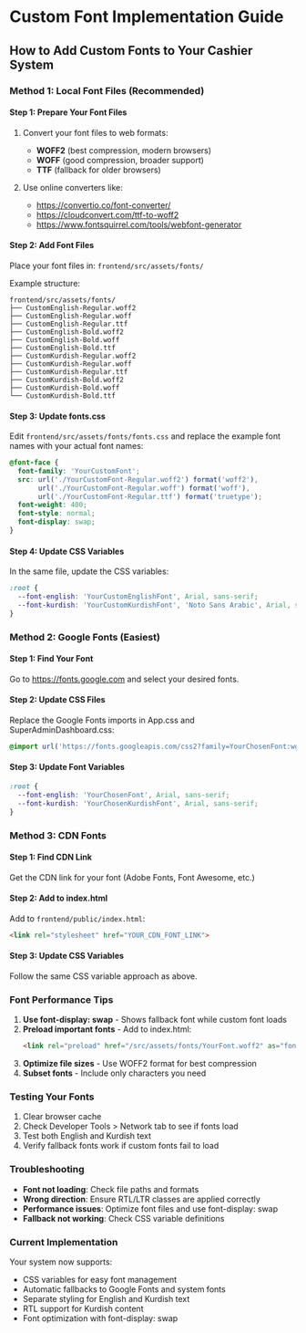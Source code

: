 # Custom Font Implementation Guide

## How to Add Custom Fonts to Your Cashier System

### Method 1: Local Font Files (Recommended)

#### Step 1: Prepare Your Font Files
1. Convert your font files to web formats:
   - **WOFF2** (best compression, modern browsers)
   - **WOFF** (good compression, broader support)
   - **TTF** (fallback for older browsers)

2. Use online converters like:
   - https://convertio.co/font-converter/
   - https://cloudconvert.com/ttf-to-woff2
   - https://www.fontsquirrel.com/tools/webfont-generator

#### Step 2: Add Font Files
Place your font files in: `frontend/src/assets/fonts/`

Example structure:
```
frontend/src/assets/fonts/
├── CustomEnglish-Regular.woff2
├── CustomEnglish-Regular.woff
├── CustomEnglish-Regular.ttf
├── CustomEnglish-Bold.woff2
├── CustomEnglish-Bold.woff
├── CustomEnglish-Bold.ttf
├── CustomKurdish-Regular.woff2
├── CustomKurdish-Regular.woff
├── CustomKurdish-Regular.ttf
├── CustomKurdish-Bold.woff2
├── CustomKurdish-Bold.woff
└── CustomKurdish-Bold.ttf
```

#### Step 3: Update fonts.css
Edit `frontend/src/assets/fonts/fonts.css` and replace the example font names with your actual font names:

```css
@font-face {
  font-family: 'YourCustomFont';
  src: url('./YourCustomFont-Regular.woff2') format('woff2'),
       url('./YourCustomFont-Regular.woff') format('woff'),
       url('./YourCustomFont-Regular.ttf') format('truetype');
  font-weight: 400;
  font-style: normal;
  font-display: swap;
}
```

#### Step 4: Update CSS Variables
In the same file, update the CSS variables:

```css
:root {
  --font-english: 'YourCustomEnglishFont', Arial, sans-serif;
  --font-kurdish: 'YourCustomKurdishFont', 'Noto Sans Arabic', Arial, sans-serif;
}
```

### Method 2: Google Fonts (Easiest)

#### Step 1: Find Your Font
Go to https://fonts.google.com and select your desired fonts.

#### Step 2: Update CSS Files
Replace the Google Fonts imports in App.css and SuperAdminDashboard.css:

```css
@import url('https://fonts.googleapis.com/css2?family=YourChosenFont:wght@400;700&display=swap');
```

#### Step 3: Update Font Variables
```css
:root {
  --font-english: 'YourChosenFont', Arial, sans-serif;
  --font-kurdish: 'YourChosenKurdishFont', Arial, sans-serif;
}
```

### Method 3: CDN Fonts

#### Step 1: Find CDN Link
Get the CDN link for your font (Adobe Fonts, Font Awesome, etc.)

#### Step 2: Add to index.html
Add to `frontend/public/index.html`:

```html
<link rel="stylesheet" href="YOUR_CDN_FONT_LINK">
```

#### Step 3: Update CSS Variables
Follow the same CSS variable approach as above.

### Font Performance Tips

1. **Use font-display: swap** - Shows fallback font while custom font loads
2. **Preload important fonts** - Add to index.html:
   ```html
   <link rel="preload" href="/src/assets/fonts/YourFont.woff2" as="font" type="font/woff2" crossorigin>
   ```
3. **Optimize file sizes** - Use WOFF2 format for best compression
4. **Subset fonts** - Include only characters you need

### Testing Your Fonts

1. Clear browser cache
2. Check Developer Tools > Network tab to see if fonts load
3. Test both English and Kurdish text
4. Verify fallback fonts work if custom fonts fail to load

### Troubleshooting

- **Font not loading**: Check file paths and formats
- **Wrong direction**: Ensure RTL/LTR classes are applied correctly
- **Performance issues**: Optimize font files and use font-display: swap
- **Fallback not working**: Check CSS variable definitions

### Current Implementation

Your system now supports:
- CSS variables for easy font management
- Automatic fallbacks to Google Fonts and system fonts
- Separate styling for English and Kurdish text
- RTL support for Kurdish content
- Font optimization with font-display: swap
